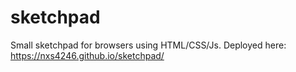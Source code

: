 # sketchpad
Small sketchpad for browsers using HTML/CSS/Js.
Deployed here: https://nxs4246.github.io/sketchpad/
